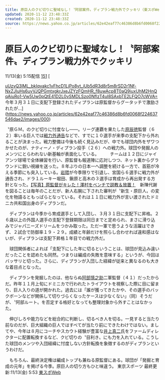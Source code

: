 ```yaml
---
title: 原巨人のクビ切りに聖域なし！〝阿部案件〟ディプラン戦力外でクッキリ（東スポWeb） - Yahoo!ニュース
updated: 2020-11-12 23:48:33Z
created: 2020-11-12 23:48:33Z
source: https://news.yahoo.co.jp/articles/62e42eaf77c46386d8b6fd0068f224637546dae2
---
```


# 原巨人のクビ切りに聖域なし！〝阿部案件〟ディプラン戦力外でクッキリ

11/13(金) 5:15配信
[151]()
[

[uUzvQ3lML_bkIqyakc1vFhcD1LjPo8yt_iUb5dR3d8r5m8rSD2r1Nf-NxZJIuHs6uvVJQPGmtxgkrJxeJZYzFQmHR_f8uwAcp8T0aQ9iuxUhM2HnQqAiuRo1-Vw5Uw0pQtE41D2L0vSMDLSzo0NflzT4uI8SAxbTE2LFQO7cWVA=](../_resources/uUzvQ3lML_bkIqyakc1vFhcD1LjPo8yt_iUb5dR3d8r5m8rSD2r1Nf-NxZJIuHs6uvVJQPGmtxgkrJxeJZYzFQmHR_f8uwAcp8T0aQ9iuxUhM2HnQqAiuRo1-Vw5Uw0pQtE41D2L0vSMDLSzo0NflzT4uI8SAxbTE2LFQO7cWVA=)   今年３月３１日に支配下登録されたディプランは原監督からグータッチで激励されたが…](https://news.yahoo.co.jp/articles/62e42eaf77c46386d8b6fd0068f224637546dae2/images/000)

〝原ＧＭ〟のクビ切りに忖度なし――。リーグ連覇を果たした[原辰徳](https://search.yahoo.co.jp/search?p=%E5%8E%9F%E8%BE%B0%E5%BE%B3&ei=UTF-8&rkf=1&slfr=1&fr=link_direct_nws)監督（６２）率いる巨人では[戦力外通告](https://search.yahoo.co.jp/search?p=%E6%88%A6%E5%8A%9B%E5%A4%96%E9%80%9A%E5%91%8A&ei=UTF-8&rkf=1&slfr=1&fr=link_direct_nws)などで、すでに１０選手が来季の支配下から外れることが決まった。戦力整備は今後も続く見込みだが、中でも球団内外をザワつかせたのが、ナティーノ・ディプラン投手（２６）への戦力外。球団や発掘人のメンツにとらわれない新基軸が表面化している。 　 　チームは１２日にジャイアンツ球場で全体練習を行い、原監督も報道陣に応対しつつ、ネット裏からグラウンドに鋭い視線を送った。８年ぶりの日本一へ調整を続ける一方で、首筋が冷える季節にも突入している。[岩隈](https://search.yahoo.co.jp/search?p=%E5%B2%A9%E9%9A%88&ei=UTF-8&rkf=1&slfr=1&fr=link_direct_nws)が今季限りで引退し、宮国ら６選手に戦力外が通告され、ドラ１ルーキー堀田、鍬原と高木の３選手は育成から再出発する方針となった。[【写真】原監督がキレた！澤村をベンチで説教＆放置！](https://www.tokyo-sports.co.jp/baseball/npb/1945245/attachment/%e5%8e%9f%e7%9b%a3%e7%9d%a3%e3%81%af%e6%be%a4%e6%9d%91%e4%b8%ad%e3%82%92%e3%83%99%e3%83%b3%e3%83%81%e3%81%a7%e5%85%ac%e9%96%8b%e8%aa%ac%e6%95%99%e3%81%97%e3%81%9f%e5%b7%a6%e3%81%af%e5%a4%a7/)　新陳代謝を図ることは毎年のことだが、新人右腕に下された審判が〝新生・原巨人〟の変化を物語るともっぱらとなっている。それは１１日に戦力外が言い渡されたドミニカ共和国出身のディプランだ。

　ディプランは今季から育成選手として入団し、３月３１日に支配下に昇格。２６歳以上の外国人選手の支配下登録期限は同日までと定められ、まさに滑り込みでジャパニーズドリームをつかみ取った。ただ一軍で思うような活躍はできず、２試合で防御率１９・２９。成績と年齢だけを照らし合わせれば違和感はないが、ディプランは支配下昇格１年目での戦力外だ。

　球団関係者によれば「支配下にした年に切るということは、球団が見込み違いだったことを認めたも同然。つまりは編成の失敗を意味する」というが、今回はバッサリと切った。さらに、ディプランが入団した経緯が従来と異なるのも大きな着目点となった。

　ディプランを発掘したのは、他ならぬ[阿部慎之助](https://search.yahoo.co.jp/search?p=%E9%98%BF%E9%83%A8%E6%85%8E%E4%B9%8B%E5%8A%A9&ei=UTF-8&rkf=1&slfr=1&fr=link_direct_nws)二軍監督（４１）だったからだ。昨年１１月上旬にドミニカで行われたトライアウトを視察した際に目に留まり、巨人入りの道が開かれた。過去には「誰が獲ってきたかや、その選手のバックボーンなどが関係して切りづらくなったケースは少なくない」（同）そうだが、〝阿部ルート〟を否定する格好となっても整理対象から外すことはなかった。

　伸びしろや能力などを総合的に判断し、切るべき人を切る。一見すると当たり前なのだが、巨大組織の巨人ではすべてが当たり前にできたわけではない。ましてや、今年は８月にコーチやスカウト経験が豊富な[井上真二](https://search.yahoo.co.jp/search?p=%E4%BA%95%E4%B8%8A%E7%9C%9F%E4%BA%8C&ei=UTF-8&rkf=1&slfr=1&fr=link_direct_nws)氏をファームディレクターに配置転換するなど、クビ切りの〝目利き〟にも力を入れている。こうした球団のメンツや入団経緯に忖度しない方針転換を象徴するのがディプランというわけだ。

　もちろん、最終決定権は編成トップも兼ねる原監督にある。球団が「発掘と育成の元年」を掲げる今季。原巨人の切り方もひと味違う。
東京スポーツ
最終更新:11/13(金) 5:53
[東スポWeb](https://news.yahoo.co.jp/media/tospoweb)